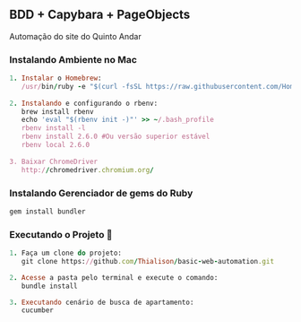 ## BDD + Capybara + PageObjects
Automação do site do Quinto Andar

### Instalando Ambiente no Mac

```ruby
1. Instalar o Homebrew:
   /usr/bin/ruby -e "$(curl -fsSL https://raw.githubusercontent.com/Homebrew/install/master/install)"r
   
2. Instalando e configurando o rbenv:
   brew install rbenv
   echo 'eval "$(rbenv init -)"' >> ~/.bash_profile
   rbenv install -l
   rbenv install 2.6.0 #Ou versão superior estável
   rbenv local 2.6.0
   
3. Baixar ChromeDriver
   http://chromedriver.chromium.org/
```

### Instalando Gerenciador de gems do Ruby

```ruby
gem install bundler
```

### Executando o Projeto :dart:

```ruby
1. Faça um clone do projeto:
   git clone https://github.com/Thialison/basic-web-automation.git

2. Acesse a pasta pelo terminal e execute o comando:
   bundle install

3. Executando cenário de busca de apartamento:
   cucumber

```
